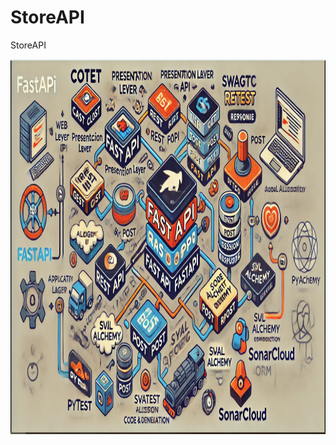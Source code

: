 # StoreAPI
StoreAPI
<p align="center"> 
  <img src="zimages/Capture.PNG" alt="process" height="600px" width="764px">
</p>
